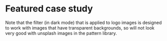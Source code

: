 # Featured case study

Note that the filter (in dark mode) that is applied to logo images is designed to work with images that have transparent backgrounds, so will not look very good with unsplash images in the pattern library.
